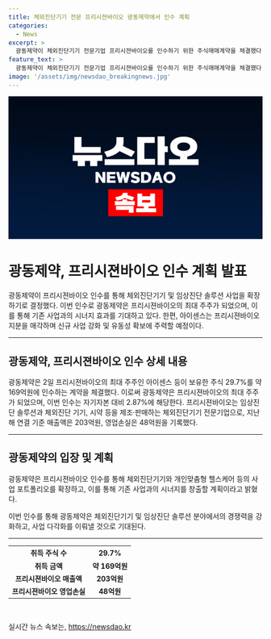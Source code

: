 ```yaml
---
title: 체외진단기기 전문 프리시젼바이오 광동제약에서 인수 계획
categories:
  - News
excerpt: >
  광동제약이 체외진단기기 전문기업 프리시젼바이오를 인수하기 위한 주식매매계약을 체결했다. 이로써 광동제약은 프리시젼바이오의 최대 주주인 아이센스 등이 보유한 주식 29.7%를 약 169억원에 인수해 최대주주가 될 예정이다. 프리시즌바이오는 임상진단 솔루션과 체외진단 기기 등을 제조·판매하는 기업으로, 광동제약은 이번 인수를 통해 기존 사업과의 시너지를 창출하고 사업 포트폴리오를 확장할 계획이라고 밝혔다.
feature_text: >
  광동제약이 체외진단기기 전문기업 프리시젼바이오를 인수하기 위한 주식매매계약을 체결했다. 이로써 광동제약은 프리시젼바이오의 최대 주주인 아이센스 등이 보유한 주식 29.7%를 약 169억원에 인수해 최대주주가 될 예정이다. 프리시즌바이오는 임상진단 솔루션과 체외진단 기기 등을 제조·판매하는 기업으로, 광동제약은 이번 인수를 통해 기존 사업과의 시너지를 창출하고 사업 포트폴리오를 확장할 계획이라고 밝혔다.
image: '/assets/img/newsdao_breakingnews.jpg'
---
```


<p><img src="/assets/img/newsdao_breakingnews.jpg" alt="implanttips 속보" /></p>

<h1 data-ke-size="size26"><b>광동제약, 프리시젼바이오 인수 계획 발표</b></h1>

<p data-ke-size="size16">광동제약이 프리시젼바이오 인수를 통해 체외진단기기 및 임상진단 솔루션 사업을 확장하기로 결정했다. 이번 인수로 광동제약은 프리시젼바이오의 최대 주주가 되었으며, 이를 통해 기존 사업과의 시너지 효과를 기대하고 있다. 한편, 아이센스는 프리시젼바이오 지분을 매각하며 신규 사업 강화 및 유동성 확보에 주력할 예정이다.</p>

<hr>

<h2 data-ke-size="size26">광동제약, 프리시젼바이오 인수 상세 내용</h2>

<p data-ke-size="size16">광동제약은 2일 프리시젼바이오의 최대 주주인 아이센스 등이 보유한 주식 29.7%를 약 169억원에 인수하는 계약을 체결했다. 이로써 광동제약은 프리시젼바이오의 최대 주주가 되었으며, 이번 인수는 자기자본 대비 2.87%에 해당한다. 프리시젼바이오는 임상진단 솔루션과 체외진단 기기, 시약 등을 제조·판매하는 체외진단기기 전문기업으로, 지난해 연결 기준 매출액은 203억원, 영업손실은 48억원을 기록했다.</p>

<hr>

<h2 data-ke-size="size26">광동제약의 입장 및 계획</h2>

<p data-ke-size="size16">광동제약은 프리시젼바이오 인수를 통해 체외진단기기와 개인맞춤형 헬스케어 등의 사업 포트폴리오를 확장하고, 이를 통해 기존 사업과의 시너지를 창출할 계획이라고 밝혔다.</p>

<p data-ke-size="size16">이번 인수를 통해 광동제약은 체외진단기기 및 임상진단 솔루션 분야에서의 경쟁력을 강화하고, 사업 다각화를 이뤄낼 것으로 기대된다.</p>

<hr>

<table>
    <tr>
        <th style="text-align: center;">취득 주식 수</th>
        <th style="text-align: center;">29.7%</th>
    </tr>
    <tr>
        <td style="text-align: center; height: 17px;"><b>취득 금액</b></td>
        <td style="text-align: center; height: 17px;"><b>약 169억원</b></td>
    </tr>
    <tr>
        <td style="text-align: center;"><b>프리시젼바이오 매출액</b></td>
        <td style="text-align: center;"><b>203억원</b></td>
    </tr>
    <tr>
        <td style="text-align: center;"><b>프리시젼바이오 영업손실</b></td>
        <td style="text-align: center;"><b>48억원</b></td>
    </tr>
</table>

<p data-ke-size="size16">&nbsp;</p>
실시간 뉴스 속보는, <a href="https://newsdao.kr" rel="dofollow">https://newsdao.kr</a>


